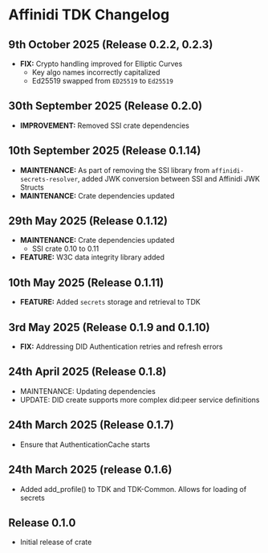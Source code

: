 # Affinidi TDK Changelog

## 9th October 2025 (Release 0.2.2, 0.2.3)

- **FIX:** Crypto handling improved for Elliptic Curves
  - Key algo names incorrectly capitalized
  * Ed25519 swapped from `ED25519` to `Ed25519`

## 30th September 2025 (Release 0.2.0)

- **IMPROVEMENT:** Removed SSI crate dependencies

## 10th September 2025 (Release 0.1.14)

- **MAINTENANCE:** As part of removing the SSI library from `affinidi-secrets-resolver`,
  added JWK conversion between SSI and Affinidi JWK Structs
- **MAINTENANCE:** Crate dependencies updated

## 29th May 2025 (Release 0.1.12)

- **MAINTENANCE:** Crate dependencies updated
  - SSI crate 0.10 to 0.11
- **FEATURE:** W3C data integrity library added

## 10th May 2025 (Release 0.1.11)

- **FEATURE:** Added `secrets` storage and retrieval to TDK

## 3rd May 2025 (Release 0.1.9 and 0.1.10)

- **FIX:** Addressing DID Authentication retries and refresh errors

## 24th April 2025 (Release 0.1.8)

- MAINTENANCE: Updating dependencies
- UPDATE: DID create supports more complex did:peer service definitions

## 24th March 2025 (Release 0.1.7)

- Ensure that AuthenticationCache starts

## 24th March 2025 (release 0.1.6)

- Added add_profile() to TDK and TDK-Common. Allows for loading of secrets

## Release 0.1.0

- Initial release of crate
